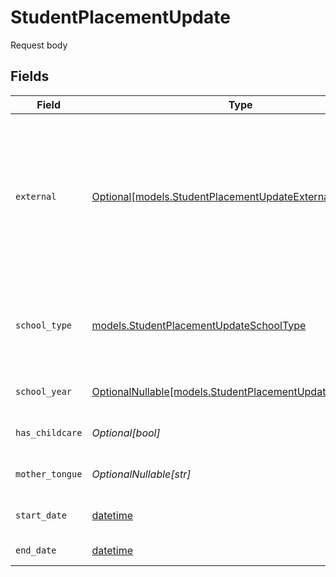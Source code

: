 # StudentPlacementUpdate

Request body


## Fields

| Field                                                                                                                                                                                     | Type                                                                                                                                                                                      | Required                                                                                                                                                                                  | Description                                                                                                                                                                               | Example                                                                                                                                                                                   |
| ----------------------------------------------------------------------------------------------------------------------------------------------------------------------------------------- | ----------------------------------------------------------------------------------------------------------------------------------------------------------------------------------------- | ----------------------------------------------------------------------------------------------------------------------------------------------------------------------------------------- | ----------------------------------------------------------------------------------------------------------------------------------------------------------------------------------------- | ----------------------------------------------------------------------------------------------------------------------------------------------------------------------------------------- |
| `external`                                                                                                                                                                                | [Optional[models.StudentPlacementUpdateExternal]](../models/studentplacementupdateexternal.md)                                                                                            | :heavy_minus_sign:                                                                                                                                                                        | ExternalRequest is the External-object used on Update and Create operations, since it should only be allowed to set SourceID for the student placement, the Source-field is not included. | {<br/>"sourceID": "12345678"<br/>}                                                                                                                                                        |
| `school_type`                                                                                                                                                                             | [models.StudentPlacementUpdateSchoolType](../models/studentplacementupdateschooltype.md)                                                                                                  | :heavy_check_mark:                                                                                                                                                                        | The school type for the student, if not provided on Create, the school type will be fetched from the school.                                                                              | GR                                                                                                                                                                                        |
| `school_year`                                                                                                                                                                             | [OptionalNullable[models.StudentPlacementUpdateSchoolYear]](../models/studentplacementupdateschoolyear.md)                                                                                | :heavy_minus_sign:                                                                                                                                                                        | The school year the student is placed in                                                                                                                                                  | 1                                                                                                                                                                                         |
| `has_childcare`                                                                                                                                                                           | *Optional[bool]*                                                                                                                                                                          | :heavy_minus_sign:                                                                                                                                                                        | Whether the student has childcare                                                                                                                                                         | true                                                                                                                                                                                      |
| `mother_tongue`                                                                                                                                                                           | *OptionalNullable[str]*                                                                                                                                                                   | :heavy_minus_sign:                                                                                                                                                                        | The mother tongue of the student                                                                                                                                                          | SWE                                                                                                                                                                                       |
| `start_date`                                                                                                                                                                              | [datetime](https://docs.python.org/3/library/datetime.html#datetime-objects)                                                                                                              | :heavy_check_mark:                                                                                                                                                                        | The start date of the placement                                                                                                                                                           | 2024-08-01                                                                                                                                                                                |
| `end_date`                                                                                                                                                                                | [datetime](https://docs.python.org/3/library/datetime.html#datetime-objects)                                                                                                              | :heavy_minus_sign:                                                                                                                                                                        | The end date of the placement                                                                                                                                                             | 2025-08-01                                                                                                                                                                                |